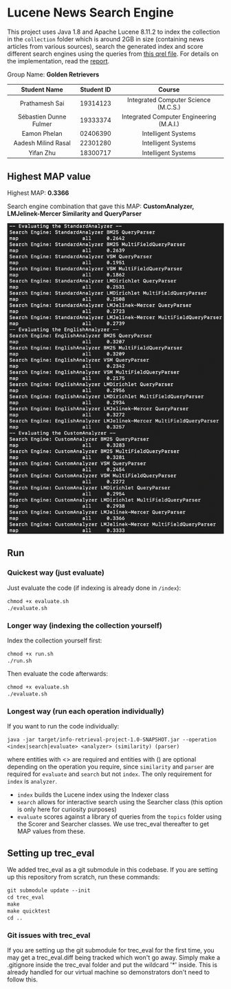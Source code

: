# Lucene News Search Engine

This project uses Java 1.8 and Apache Lucene 8.11.2 to index the collection in the `collection` folder which is around 2GB in size (containing news articles from various sources), search the generated index and score different search engines using the queries from [this qrel file](https://github.com/saisankp/Lucene-News-Search-Engine/blob/main/qrels.assignment2.part1). For details on the implementation, read the [report](https://github.com/saisankp/Lucene-News-Search-Engine/blob/main/report/report.pdf).


Group Name: **Golden Retrievers**

|      Student Name      | Student ID |                      Course                      |
|:----------------------:|:----------:|:------------------------------------------------:|
|     Prathamesh Sai     |  19314123  |       Integrated Computer Science (M.C.S.)       |
| Sébastien Dunne Fulmer |  19333374  |     Integrated Computer Engineering (M.A.I.)     |
|      Eamon Phelan      |  02406390  |               Intelligent Systems                |
|  Aadesh Milind Rasal   |  22301280  |               Intelligent Systems                |
|       Yifan Zhu        |  18300717  |               Intelligent Systems                |


## Highest MAP value
Highest MAP: **0.3366**

Search engine combination that gave this MAP: **CustomAnalyzer, LMJelinek-Mercer Similarity and QueryParser**

![MAP Values](results/phase-2/phase-2-qrel-map-values.png)


## Run

### Quickest way (just evaluate)
Just evaluate the code (if indexing is already done in `/index`):

```
chmod +x evaluate.sh
./evaluate.sh
```

### Longer way (indexing the collection yourself)
Index the collection yourself first:

```
chmod +x run.sh
./run.sh
```

Then evaluate the code afterwards:

```
chmod +x evaluate.sh
./evaluate.sh
```

### Longest way (run each operation individually)
If you want to run the code individually:

```
java -jar target/info-retrieval-project-1.0-SNAPSHOT.jar --operation <index|search|evaluate> <analyzer> (similarity) (parser)
```

where entities with <> are required and entities with () are optional depending on the operation you require, since `similarity` and `parser` are required for `evaluate` and `search` but not `index`. The only requirement for `index` is `analyzer`.

* `index` builds the Lucene index using the Indexer class
* `search` allows for interactive search using the Searcher class (this option is only here for curiosity purposes)
* `evaluate` scores against a library of queries from the `topics` folder using the Scorer and Searcher classes. We use trec_eval thereafter to get MAP values from these.

## Setting up trec_eval
We added trec_eval as a git submodule in this codebase. If you are setting up this repository from scratch, run these commands:

```
git submodule update --init
cd trec_eval
make
make quicktest
cd ..
```

### Git issues with trec_eval
If you are setting up the git submodule for trec_eval for the first time, you may get a trec_eval.diff being tracked which won't go away. Simply make a .gitignore inside the trec_eval folder and put the wildcard '*' inside. This is already handled for our virtual machine so demonstrators don't need to follow this.
